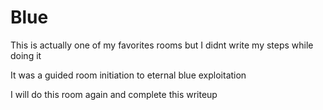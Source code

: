 # Blue

This is actually one of my favorites rooms but I didnt write my steps while doing it

It was a guided room initiation to eternal blue exploitation

I will do this room again and complete this writeup
